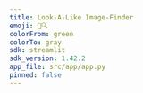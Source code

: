 ```yaml
---
title: Look-A-Like Image-Finder
emoji: 📸🔍
colorFrom: green
colorTo: gray
sdk: streamlit
sdk_version: 1.42.2
app_file: src/app/app.py
pinned: false
---
```


<!-- Check out the configuration reference at https://huggingface.co/docs/hub/spaces-config-reference

📌 Project Overview

Look-A-Like Image Finder is an AI-powered image search tool that allows users to find visually similar images based on an input image or a text query. It utilizes Pinecone for vector search, OpenAI CLIP for embeddings, and Streamlit for an intuitive user interface.

✨ Features
🔍 Image Search – Find images similar to a given input.
📝 Text-to-Image Search – Retrieve images using natural language descriptions.
📂 Efficient Indexing – Uses Pinecone to store and retrieve image embeddings.

🛠 Tech Stack
🖼 Model – OpenAI CLIP (Contrastive Language-Image Pretraining)
🔍 Vector Search – Pinecone (Efficient indexing and retrieval)
🖥 Frontend – Streamlit (Interactive web UI)
🐍 Backend – Python
☁ Deployment – Hugging Face Spaces

📥 Resources
🔗 Download the Dataset : {https://unsplash.com/data/lite/latest}
🔗 Pinecone API Key Setup : {https://www.pinecone.io/} -->

<!-- 🚀 How to Run the Application Locally -->

<!-- Step 1: Clone the Repository -->
<!-- Copy and paste the following command into your terminal -->
<!-- git clone https://github.com/Vela-Test1993/lookalike-image-finder.git -->
<!-- cd lookalike-image-finder -->

<!-- Step 2: Install Dependencies -->
<!-- Run the following command to install the required packages -->
<!-- pip install -r requirements.txt -->

<!-- Step 3: Start the Application -->
<!-- Use the command below to launch the app -->
<!-- streamlit run src/app/app.py -->

<!-- Step 4: Open in Your Browser -->
<!-- The application will automatically open in your default web browser. -->

<!-- ⚠ Important: API Key Setup -->
<!-- Create a .env file in the project's root directory and store your Pinecone API key inside it. -->


<!-- 🔑 Setting Up the Application Components -->

<!-- 🟢 Pinecone: Vector Database -->
<!-- 1️⃣ Log in to your Pinecone account. -->
<!-- 2️⃣ Retrieve your Pinecone API key. -->
<!-- 3️⃣ Store the API key securely in the .env file. -->

<!-- 📂 Dataset: Image Processing -->
<!-- 1️⃣ Download the dataset from the following link: https://unsplash.com/data/lite/latest -->
<!-- 2️⃣ Convert the images into vector embeddings using OpenAI CLIP. -->
<!-- 3️⃣ Store the embeddings in Pinecone for efficient retrieval. -->

<!-- 🎨 Streamlit: Web Interface -->
<!-- 1️⃣ Streamlit is used to build the user-friendly UI/UX for the application. -->
<!-- 2️⃣ The frontend allows users to search for similar images using image or text queries. -->
<!-- 3️⃣ The interface is interactive and easy to navigate. -->

